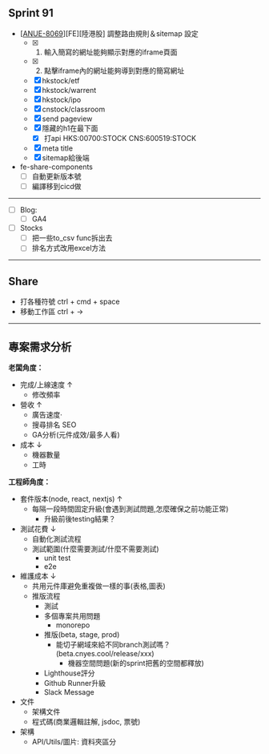 
## Sprint 91
 * \[[ANUE-8069](https://cnyesrd.atlassian.net/browse/ANUE-8069)\]\[FE\]\[陸港股\] 調整路由規則＆sitemap 設定
	 * [x] 1. 輸入簡寫的網址能夠顯示對應的iframe頁面
	 * [x] 2. 點擊iframe內的網址能夠導到對應的簡寫網址
	 * [x] hkstock/etf
	 * [x] hkstock/warrent
	 * [x] hkstock/ipo
	 * [x] cnstock/classroom
	 * [x] send pageview
	 * [x] 隱藏的h1在最下面
		 * [x] 打api HKS:00700:STOCK CNS:600519:STOCK
	 * [x] meta title
	 * [x] sitemap給後端

*  fe-share-components
	* [ ] 自動更新版本號
	* [ ] 編譯移到cicd做

---

* [ ] Blog: 
	* [ ] GA4
* [ ] Stocks
	* [ ] 把一些to_csv func拆出去
	* [ ] 排名方式改用excel方法

---

## Share
* 打各種符號 ctrl + cmd + space
* 移動工作區 ctrl + →

---

## 專案需求分析

**老闆角度：**
* 完成/上線速度 ↑
	* 修改頻率
* 營收 ↑
	* 廣告速度·
	* 搜尋排名 SEO
	* GA分析(元件成效/最多人看)
* 成本 ↓
	* 機器數量
	* 工時

**工程師角度：**
* 套件版本(node, react, nextjs) ↑
	* 每隔一段時間固定升級(會遇到測試問題,怎麼確保之前功能正常)
		* 升級前後testing結果？
* 測試花費 ↓
	* 自動化測試流程
	* 測試範圍(什麼需要測試/什麼不需要測試) 
		* unit test
		* e2e
* 維護成本 ↓
	* 共用元件庫避免重複做一樣的事(表格,圖表)
	* 推版流程
		* 測試
		* 多個專案共用問題
			* monorepo
		* 推版(beta, stage, prod)
			* 能切子網域來給不同branch測試嗎？(beta.cnyes.cool\/release\/xxx)
				* 機器空間問題(新的sprint把舊的空間都釋放)
		* Lighthouse評分
		* Github Runner升級
		* Slack Message
* 文件
	* 架構文件
	* 程式碼(商業邏輯註解, jsdoc, 票號)
* 架構
	* API/Utils/圖片: 資料夾區分


